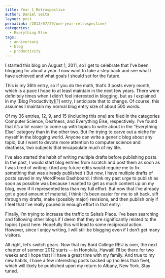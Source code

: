 ```yaml
---
title: Year 1 Retrospective
author: Daniel Seita
layout: post
permalink: /2012/07/29/one-year-retrospective/
categories:
  - Everything Else
tags:
  - anniversary
  - blog
  - productivity
---
```


I started this blog on August 1, 2011, so I get to celebrate that I&#8217;ve been blogging for about
a year. I now want to take a step back and see what I have achieved and what goals I should set for
the future.

This is my 36th entry, so if you do the math, that&#8217;s 3 posts every month, which is a pace I
hope to at least maintain in the next few years. There were definitely times when I didn&#8217;t
feel interested in blogging, but as I explained in my [Blog Productivity][1] entry, I anticipate
that to change. Of course, this assumes I maintain my normal blog entry size of about 500 words.

Of my 36 entries, 12, 9, and 15 (including this one) are filed in the categories Computer Science,
Deafness, and Everything Else, respectively. I&#8217;ve found that it&#8217;s a lot easier to come
up with topics to write about in the &#8220;Everything Else&#8221; category than in the other two.
But I&#8217;m trying to carve out a niche for myself in the blogging world. Anyone can write a
generic blog about any topic, but I want to devote more attention to computer science and deafness,
two subjects that encapsulate much of my life.

I&#8217;ve also started the habit of writing multiple drafts before publishing posts. In the past, I
would start blog entries from scratch and post them as soon as I was tired of writing. (And any
future edits would require me to fix something that was already published.) But now, I have multiple
drafts of posts saved in my WordPress Dashboard. I think my past urge to publish as soon as possible
was because I wanted to get as much content up on my blog, even if it represented less than my full
effort. But now that I&#8217;ve already got a good amount of material, I think it&#8217;s been
easier for me to sit back, sift through my drafts, make (possibly major) revisions, and then publish
only if I feel that I&#8217;ve really poured in enough effort in that entry.

Finally, I&#8217;m trying to increase the traffic to Seita&#8217;s Place. I&#8217;ve been searching
and following other blogs if I deem that they are significantly related to the topics I post here.
Hopefully this will lead to some reciprocal action. However, since I enjoy writing, I will still be
blogging even if I don&#8217;t get many visitors.

All right, let&#8217;s switch gears. Now that my Bard College REU is over, the next chapter of
summer 2012 starts &#8212; in Honolulu, Hawaii! I&#8217;ll be there for two weeks and I hope that
I&#8217;ll have a great time with my family. And true to my new habits, I have a few interesting
posts backed up (no less than five), which will likely be published upon my return to Albany, New
York. Stay tuned.
